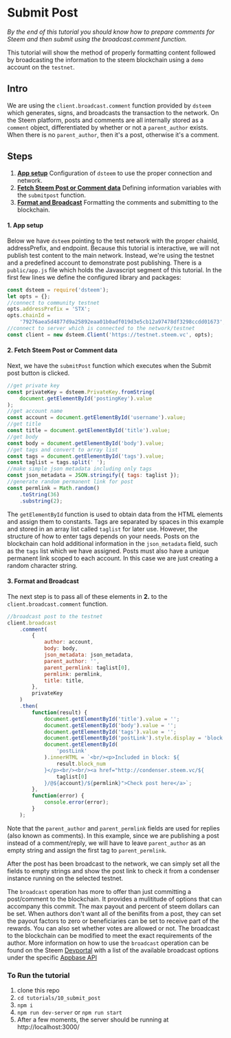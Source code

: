 # Submit Post

_By the end of this tutorial you should know how to prepare comments for Steem and then submit using the broadcast.comment function._

This tutorial will show the method of properly formatting content followed by broadcasting the information to the steem blockchain using a `demo` account on the `testnet`.

## Intro

We are using the `client.broadcast.comment` function provided by `dsteem` which generates, signs, and broadcasts the transaction to the network. On the Steem platform, posts and comments are all internally stored as a `comment` object, differentiated by whether or not a `parent_author` exists. When there is no `parent_author`, then it's a post, otherwise it's a comment.

## Steps

1.  [**App setup**](#app-setup) Configuration of `dsteem` to use the proper connection and network.
1.  [**Fetch Steem Post or Comment data**](#fetch-content) Defining information variables with the `submitpost` function.
1.  [**Format and Broadcast**](#format-broadcast) Formatting the comments and submitting to the blockchain.

#### 1. App setup<a name="app-setup"></a>

Below we have `dsteem` pointing to the test network with the proper chainId, addressPrefix, and endpoint. Because this tutorial is interactive, we will not publish test content to the main network. Instead, we're using the testnet and a predefined account to demonstrate post publishing.
There is a `public/app.js` file which holds the Javascript segment of this tutorial. In the first few lines we define the configured library and packages:

```javascript
const dsteem = require('dsteem');
let opts = {};
//connect to community testnet
opts.addressPrefix = 'STX';
opts.chainId =
    '79276aea5d4877d9a25892eaa01b0adf019d3e5cb12a97478df3298ccdd01673';
//connect to server which is connected to the network/testnet
const client = new dsteem.Client('https://testnet.steem.vc', opts);
```

#### 2. Fetch Steem Post or Comment data<a name="fetch-content"></a>

Next, we have the `submitPost` function which executes when the Submit post button is clicked.

```javascript
//get private key
const privateKey = dsteem.PrivateKey.fromString(
    document.getElementById('postingKey').value
);
//get account name
const account = document.getElementById('username').value;
//get title
const title = document.getElementById('title').value;
//get body
const body = document.getElementById('body').value;
//get tags and convert to array list
const tags = document.getElementById('tags').value;
const taglist = tags.split(' ');
//make simple json metadata including only tags
const json_metadata = JSON.stringify({ tags: taglist });
//generate random permanent link for post
const permlink = Math.random()
    .toString(36)
    .substring(2);
```

The `getElementById` function is used to obtain data from the HTML elements and assign them to constants. Tags are separated by spaces in this example and stored in an array list called `taglist` for later use. However, the structure of how to enter tags depends on your needs. Posts on the blockchain can hold additional information in the `json_metadata` field, such as the `tags` list which we have assigned. Posts must also have a unique permanent link scoped to each account. In this case we are just creating a random character string.

#### 3. Format and Broadcast<a name="format-broadcast"></a>

The next step is to pass all of these elements in **2.** to the `client.broadcast.comment` function.

```javascript
//broadcast post to the testnet
client.broadcast
    .comment(
        {
            author: account,
            body: body,
            json_metadata: json_metadata,
            parent_author: '',
            parent_permlink: taglist[0],
            permlink: permlink,
            title: title,
        },
        privateKey
    )
    .then(
        function(result) {
            document.getElementById('title').value = '';
            document.getElementById('body').value = '';
            document.getElementById('tags').value = '';
            document.getElementById('postLink').style.display = 'block';
            document.getElementById(
                'postLink'
            ).innerHTML = `<br/><p>Included in block: ${
                result.block_num
            }</p><br/><br/><a href="http://condenser.steem.vc/${
                taglist[0]
            }/@${account}/${permlink}">Check post here</a>`;
        },
        function(error) {
            console.error(error);
        }
    );
```

Note that the `parent_author` and `parent_permlink` fields are used for replies (also known as comments). In this example, since we are publishing a post instead of a comment/reply, we will have to leave `parent_author` as an empty string and assign the first tag to `parent_permlink`.

After the post has been broadcast to the network, we can simply set all the fields to empty strings and show the post link to check it from a condenser instance running on the selected testnet.

The `broadcast` operation has more to offer than just committing a post/comment to the blockchain. It provides a mulititude of options that can accompany this commit. The max payout and percent of steem dollars can be set. When authors don't want all of the benifits from a post, they can set the payout factors to zero or beneficiaries can be set to receive part of the rewards. You can also set whether votes are allowed or not. The broadcast to the blockchain can be modified to meet the exact requirements of the author. More information on how to use the `broadcast` operation can be found on the Steem [Devportal](https://developers.steem.io/apidefinitions/#apidefinitions-broadcast-ops-comment) with a list of the available broadcast options under the specific [Appbase API](https://developers.steem.io/apidefinitions/#broadcast_ops_comment_options)

### To Run the tutorial

1.  clone this repo
1.  `cd tutorials/10_submit_post`
1.  `npm i`
1.  `npm run dev-server` or `npm run start`
1.  After a few moments, the server should be running at http://localhost:3000/
